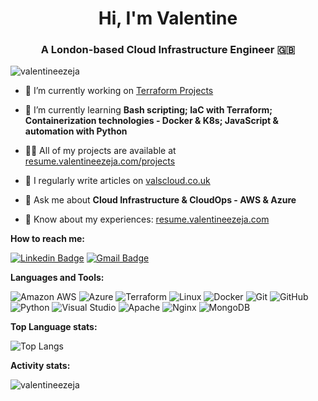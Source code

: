 <h1 align="center">Hi, I'm Valentine</h1>
<h3 align="center">A London-based Cloud Infrastructure Engineer 🇬🇧</h3>

<p align="left"> <img src="https://komarev.com/ghpvc/?username=valentineezeja&label=Profile%20views&color=0e75b6&style=flat" alt="valentineezeja" /> </p>

- 🔭 I’m currently working on [Terraform Projects](https://github.com/hashicorp/terraform)

- 🌱 I’m currently learning **Bash scripting; IaC with Terraform; Containerization technologies - Docker & K8s; JavaScript & automation with Python**

- 👨‍💻 All of my projects are available at [resume.valentineezeja.com/projects](https://resume.valentineezeja.com/projects)

- 📝 I regularly write articles on [valscloud.co.uk](valscloud.co.uk)

- 💬 Ask me about **Cloud Infrastructure & CloudOps - AWS & Azure**

- 📄 Know about my experiences: [resume.valentineezeja.com](https://resume.valentineezeja.com)

**How to reach me:**

[![Linkedin Badge](https://img.shields.io/badge/-Valentine%20Ezeja-blue?style=flat-square&logo=Linkedin&logoColor=white&link=https://www.linkedin.com/in/valentineezeja)](https://www.linkedin.com/in/valentineezeja/)
[![Gmail Badge](https://img.shields.io/badge/-Reach%20out%20via%20Email-c14438?style=flat-square&logo=Gmail&logoColor=white&link=mailto:valentineezeja@gmail.com)](mailto:valentineezeja@gmail.com)

**Languages and Tools:**

![Amazon AWS](https://img.shields.io/badge/Amazon%20AWS-232F3E?style=flat-square&logo=amazon-aws)
![Azure](https://img.shields.io/badge/azure-%230072C6.svg?style=for-the-badge&logo=microsoftazure&logoColor=white)
![Terraform](https://img.shields.io/badge/terraform-%235835CC.svg?style=for-the-badge&logo=terraform&logoColor=white)
![Linux](https://img.shields.io/badge/Linux-FCC624?style=flat-square&logo=linux&logoColor=black)
![Docker](https://img.shields.io/badge/docker-%230db7ed.svg?style=for-the-badge&logo=docker&logoColor=white)
![Git](https://img.shields.io/badge/-Git-black?style=flat-square&logo=git)
![GitHub](https://img.shields.io/badge/-GitHub-181717?style=flat-square&logo=github)
![Python](https://img.shields.io/badge/-Python-black?style=flat-square&logo=Python)
![Visual Studio](https://img.shields.io/badge/Visual%20Studio-5C2D91.svg?style=for-the-badge&logo=visual-studio&logoColor=white)
![Apache](https://img.shields.io/badge/apache-%23D42029.svg?style=for-the-badge&logo=apache&logoColor=white)
![Nginx](https://img.shields.io/badge/nginx-%23009639.svg?style=for-the-badge&logo=nginx&logoColor=white)
![MongoDB](https://img.shields.io/badge/MongoDB-%234ea94b.svg?style=for-the-badge&logo=mongodb&logoColor=white)

**Top Language stats:**

![Top Langs](https://github-readme-stats.vercel.app/api/top-langs/?username=valentineezeja&hide=TeX&layout=compact)

**Activity stats:**
<p><img align="center" src="https://github-readme-streak-stats.herokuapp.com/?user=valentineezeja&" alt="valentineezeja" /></p>
